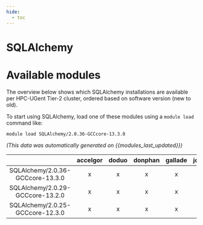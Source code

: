 ```yaml
---
hide:
  - toc
---
```


SQLAlchemy
==========

# Available modules


The overview below shows which SQLAlchemy installations are available per HPC-UGent Tier-2 cluster, ordered based on software version (new to old).

To start using SQLAlchemy, load one of these modules using a `module load` command like:

```shell
module load SQLAlchemy/2.0.36-GCCcore-13.3.0
```

*(This data was automatically generated on {{modules_last_updated}})*

| |accelgor|doduo|donphan|gallade|joltik|litleo|shinx|
| :---: | :---: | :---: | :---: | :---: | :---: | :---: | :---: |
|SQLAlchemy/2.0.36-GCCcore-13.3.0|x|x|x|x|x|x|x|
|SQLAlchemy/2.0.29-GCCcore-13.2.0|x|x|x|x|x|x|x|
|SQLAlchemy/2.0.25-GCCcore-12.3.0|x|x|x|x|x|x|x|

